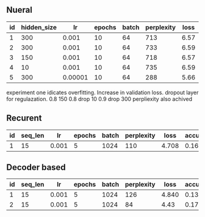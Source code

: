 ## Nueral

| id | hidden_size | lr | epochs | batch |  perplexity | loss | accuracy |
|----|-------------|----|-------|--------|-------------|------|----------|
| 1  | 300 | 0.001 | 10 | 64 | 713 | 6.57 | 0.11 |
| 2  | 300 | 0.001 | 10 | 64 | 733 | 6.59 | 0.06 |
| 3  | 150 | 0.001 | 10 | 64 | 718 | 6.57 | 0.06  |
| 4  | 10 | 0.001 | 10 | 64 | 735 | 6.59 | 0.06  |
| 5 | 300 | 0.00001 | 10 | 64 | 288 | 5.66 | 0.13 |


experiment one idicates overfitting. Increase in validation loss.
dropout layer for regulazation. 0.8
150 0.8 drop
10 0.9 drop
300 perpliexity also achived


## Recurent

| id | seq_len | lr | epochs | batch |  perplexity | loss | accuracy |
|----|---------|----|--------|-------|--------------|------|----------|
| 1  | 15 | 0.001 | 5 | 1024 | 110 | 4.708 | 0.16 |



## Decoder based 

| id | seq_len | lr | epochs | batch |  perplexity | loss | accuracy | heads |
|----|---------|----|--------|-------|--------------|------|----------|-------|
| 1  | 15 | 0.001 | 5 | 1024 | 126 | 4.840 | 0.13 | 1 |
| 2 | 15 | 0.001 | 5 | 1024 | 84 | 4.43 | 0.17 | 3 |